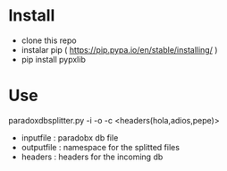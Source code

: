 # Install

- clone this repo
- instalar pip ( https://pip.pypa.io/en/stable/installing/ )
- pip install pypxlib

# Use

paradoxdbsplitter.py -i <inputfile> -o <outputfile> -c <headers(hola,adios,pepe)>

- inputfile : paradobx db file
- outputfile : namespace for the splitted files
- headers : headers for the incoming db
